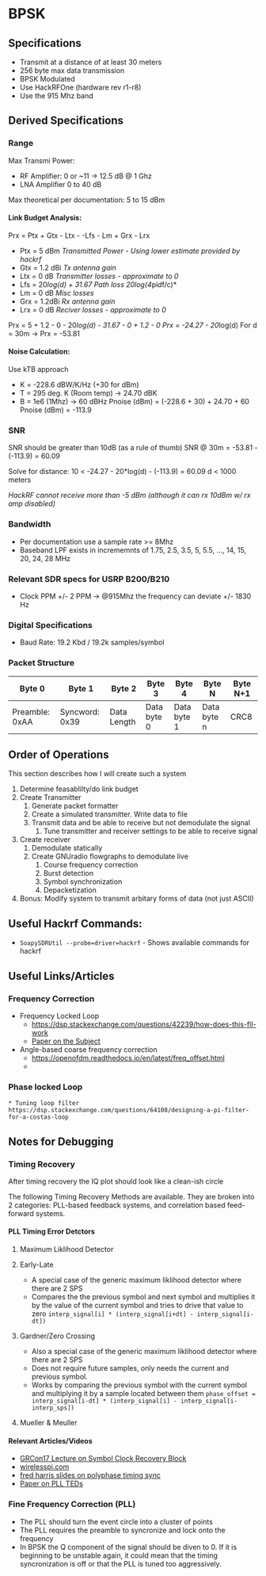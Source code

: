 # BPSK

## Specifications
* Transmit at a distance of at least 30 meters
* 256 byte max data transmission
* BPSK Modulated
* Use HackRFOne (hardware rev r1-r8)
* Use the 915 Mhz band

## Derived Specifications
### Range
Max Transmi Power:
* RF Amplifier: 0 or ~11 -> 12.5 dB @ 1 Ghz
* LNA Amplifier 0 to 40 dB

Max theoretical per documentation: 5 to 15 dBm

#### Link Budget Analysis:
Prx = Ptx + Gtx - Ltx - -Lfs - Lm + Grx - Lrx
* Ptx = 5 dBm   *Transmitted Power - Using lower estimate provided by hackrf*   
* Gtx = 1.2 dBi *Tx antenna gain*
* Ltx = 0 dB    *Transmitter losses - approximate to 0*
* Lfs = 20*log(d) + 31.67        *Path loss 20*log(4*pi*d*f/c)*
* Lm = 0 dB     *Misc losses*
* Grx = 1.2dBi  *Rx antenna gain*
* Lrx = 0 dB    *Reciver losses - approximate to 0*

Prx = 5 + 1.2 - 0 - 20*log(d) - 31.67 - 0 + 1.2 - 0
Prx = -24.27 - 20*log(d)
For d = 30m -> Prx = -53.81

#### Noise Calculation: 
Use kTB approach
* K = -228.6 dBW/K/Hz (+30 for dBm)
* T = 295 deg. K (Room temp) -> 24.70 dBK
* B = 1e6 (1Mhz) -> 60 dBHz
Pnoise (dBm) = (-228.6 + 30) + 24.70 + 60
Pnoise (dBm) = -113.9

### SNR
SNR should be greater than 10dB (as a rule of thumb)
SNR @ 30m = -53.81 - (-113.9) = 60.09 

Solve for distance:
10 < -24.27 - 20*log(d) - (-113.9) = 60.09 
d < 1000 meters

*HackRF cannot receive more than -5 dBm (although it can rx 10dBm w/ rx amp disabled)* 

### Bandwidth
* Per documentation use a sample rate >= 8Mhz
* Baseband LPF exists in incrememnts of 1.75, 2.5, 3.5, 5, 5.5, ..., 14, 15, 20, 24, 28 MHz

### Relevant SDR specs for USRP B200/B210
* Clock PPM +/- 2 PPM -> @915Mhz the frequency can deviate +/- 1830 Hz


### Digital Specifications
* Baud Rate: 19.2 Kbd / 19.2k samples/symbol

### Packet Structure
| Byte 0          | Byte 1          | Byte 2          | Byte 3          | Byte 4          | Byte N          | Byte N+1          |
| --------------- | --------------- | --------------- | --------------- | --------------- | --------------- | --------------- |
| Preamble: 0xAA  | Syncword: 0x39  | Data Length     | Data byte 0     | Data byte 1     | Data byte n     | CRC8            |

## Order of Operations
This section describes how I will create such a system
1. Determine feasablilty/do link budget
1. Create Transmitter
    1. Generate packet formatter
    1. Create a simulated transmitter. Write data to file
    1. Transmit data and be able to receive but not demodulate the signal
        1. Tune transmitter and receiver settings to be able to receive signal
1. Create receiver
    1. Demodulate statically
    1. Create GNUradio flowgraphs to demodulate live
        1. Course frequency correction
        1. Burst detection
        1. Symbol synchronization 
        1. Depacketization
1. Bonus: Modify system to transmit arbitary forms of data (not just ASCII)

## Useful Hackrf Commands:
* ```SoapySDRUtil --probe=driver=hackrf``` - Shows available commands for hackrf

## Useful Links/Articles
### Frequency Correction
* Frequency Locked Loop
  * https://dsp.stackexchange.com/questions/42239/how-does-this-fll-work
  * [Paper on the Subject](Freq_Locked_Loop-Asilomar_2012_BE_PLL.pdf)
* Angle-based coarse frequency correction
   * https://openofdm.readthedocs.io/en/latest/freq_offset.html
   *

### Phase locked Loop
    * Tuning loop filter https://dsp.stackexchange.com/questions/64108/designing-a-pi-filter-for-a-costas-loop

## Notes for Debugging
### Timing Recovery
After timing recovery the IQ plot should look like a clean-ish circle

The following Timing Recovery Methods are available. They are broken into 2 categories: PLL-based feedback systems, and correlation based feed-forward systems. 

#### PLL Timing Error Detctors
1. Maximum Liklihood Detector
1. Early-Late
    * A special case of the generic maximum liklihood detector where there are 2 SPS
    * Compares the the previous symbol and next symbol and multiplies it by the value of the  current symbol and tries to drive that value to zero
    ``` interp_signal[i] * (interp_signal[i+dt] - interp_signal[i-dt]) ```
1. Gardner/Zero Crossing
    * Also a special case of the generic maximum liklihood detector where there are 2 SPS
    * Does not require future samples, only needs the current and previous symbol.
    * Works by comparing the previous symbol with the current symbol and multiplying it by a sample located between them
    ```phase_offset = interp_signal[i-dt] * (interp_signal[i] - interp_signal[i-interp_sps])```
    

1. Mueller & Meuller


#### Relevant Articles/Videos
* [GRCon17 Lecture on Symbol Clock Recovery Block](https://youtu.be/uMEfx_l5Oxk)
* [wirelesspi.com](wirelesspi.com)
* [fred harris slides on polyphase timing sync](https://s3.amazonaws.com/embeddedrelated/user/124841/synchronization_qualcomm_2018_4_11449.pdf)
* [Paper on PLL TEDs](https://s3.amazonaws.com/embeddedrelated/user/6420/part%20of%20timing%20error%20detectors_92419.pdf)


### Fine Frequency Correction (PLL)
* The PLL should turn the event circle into a cluster of points
* The PLL requires the preamble to syncronize and lock onto the frequency
* In BPSK the Q component of the signal should be diven to 0. If it is beginning to be unstable again, it could mean that the timing syncronization is off or that the PLL is tuned too aggressively. 
